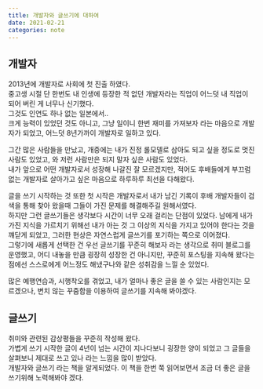 ```yaml
---
title: 개발자와 글쓰기에 대하여
date: 2021-02-21
categories: note
---
```


## 개발자
2013년에 개발자로 사회에 첫 진출 하였다.  
중고생 시절 단 한번도 내 인생에 등장한 적 없던 개발자라는 직업이 어느덧 내 직업이 되어 버린 게 너무나 신기했다.  
그것도 인연도 하나 없는 일본에서..  
크게 능력이 있었던 것도 아니고, 그냥 일이니 한번 재미를 가져보자 라는 마음으로 개발자가 되었고, 어느덧 8년가까이 개발자로 일하고 있다.  

그간 많은 사람들을 만났고, 개중에는 내가 진정 롤모델로 삼아도 되고 싶을 정도로 멋진 사람도 있었고, 와 저런 사람만은 되지 말자 싶은 사람도 있었다.  
내가 앞으로 어떤 개발자로서 성장해 나갈진 잘 모르겠지만, 적어도 후배들에게 부끄럼 없는 개발자로 살아가고 싶은 마음으로 하루하루 최선을 다해왔다.  

글을 쓰기 시작하는 것 또한 첫 시작은 개발자로서 내가 남긴 기록이 후배 개발자들이 검색을 통해 찾아 왔을때 그들이 가진 문제를 해결해주길 원해서였다.  
하지만 그런 글쓰기들은 생각보다 시간이 너무 오래 걸리는 단점이 있었다. 남에게 내가 가진 지식을 가르치기 위해선 내가 아는 것 그 이상의 지식을 가지고 있어야 한다는 것을 꺠닫게 되었고, 그러한 현상은 자연스럽게 글쓰기를 포기하는 쪽으로 이어졌다.  
그렇기에 새롭게 선택한 건 우선 글쓰기를 꾸준히 해보자 라는 생각으로 취미 블로그를 운영했고, 어디 내놓을 만큼 굉장히 성장한 건 아니지만, 꾸준히 포스팅을 지속해 왔다는 점에선 스스로에게 어느정도 해냈구나와 같은 성취감을 느낄 순 있었다.  

많은 예행연습과, 시행착오를 겪었고, 내가 얼마나 좋은 글을 쓸 수 있는 사람인지는 모르겠으나, 변치 않는 꾸줌함을 이용하여 글쓰기를 지속해 봐야겠다.


## 글쓰기
취미와 관련된 감상평들을 꾸준히 작성해 왔다.  
가볍게 쓰기 시작한 글이 4년이 넘는 시간이 지나다보니 굉장한 양이 되었고 그 글들을 살펴보니 제대로 쓰고 있나 라는 느낌을 많이 받았다.  
개발자와 글쓰기 라는 책을 알게되었다. 이 책을 한번 쭉 읽어보면서 조금 더 좋은 글을 쓰기위해 노력해봐야 겠다.

